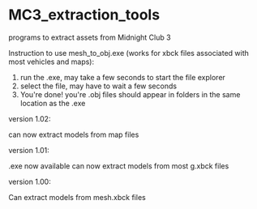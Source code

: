 # MC3_extraction_tools
programs to extract assets from Midnight Club 3

Instruction to use mesh_to_obj.exe (works for xbck files associated with most vehicles and maps):
1. run the .exe, may take a few seconds to start the file explorer
2. select the file, may have to wait a few seconds
3. You're done! you're .obj files should appear in folders in the same location as the .exe

version 1.02: 

can now extract models from map files

version 1.01: 

.exe now available
can now extract models from most g.xbck files

version 1.00: 

Can extract models from mesh.xbck files
